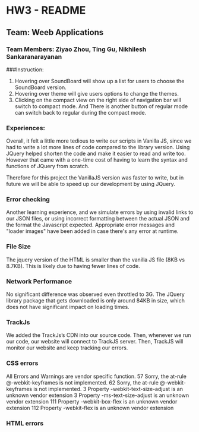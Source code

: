 # HW3 - README
## Team: Weeb Applications
### Team Members: Ziyao Zhou, Ting Gu, Nikhilesh Sankaranarayanan

###Instruction:
1. Hovering over SoundBoard will show up a list for users to choose the SoundBoard version.
2. Hovering over theme will give users options to change the themes.
3. Clicking on the compact view on the right side of navigation bar will switch to compact mode. And There is another button of regular mode can switch back to regular during the compact mode.

### Experiences:
Overall, it felt a little more tedious to write our scripts in Vanilla JS,
since we had to write a lot more lines of code compared to the library version.
Using JQuery helped shorten the code and make it easier to read and write too.
However that came with a one-time cost of having to learn the syntax and functions
of JQuery from scratch.

Therefore for this project the VanillaJS version was faster to write, but in future
we will be able to speed up our development by using JQuery.

### Error checking
Another learning experience, and we simulate errors by using
invalid links to our JSON files, or using incorrect formatting between the actual
JSON and the format the Javascript expected. Appropriate error messages and
"loader images" have been added in case there's any error at runtime.

### File Size
The jquery version of the HTML is smaller than the vanilla JS file (8KB vs 8.7KB).
This is likely due to having fewer lines of code.

### Network Performance
No significant difference was observed even throttled to 3G. The JQuery library
package that gets downloaded is only around 84KB in size, which does not have
significant impact on loading times.

### TrackJs
We added the TrackJs’s CDN into our source code. Then, whenever we run our code, our website will connect to TrackJS server. Then, TrackJS will monitor our website and keep tracking our errors.

### CSS errors
All Errors and Warnings are vendor specific function.
57	Sorry, the at-rule @-webkit-keyframes is not implemented.
62	Sorry, the at-rule @-webkit-keyframes is not implemented.
3		Property -webkit-text-size-adjust is an unknown vendor extension
3		Property -ms-text-size-adjust is an unknown vendor extension
111	Property -webkit-box-flex is an unknown vendor extension
112	Property -webkit-flex is an unknown vendor extension

### HTML errors
